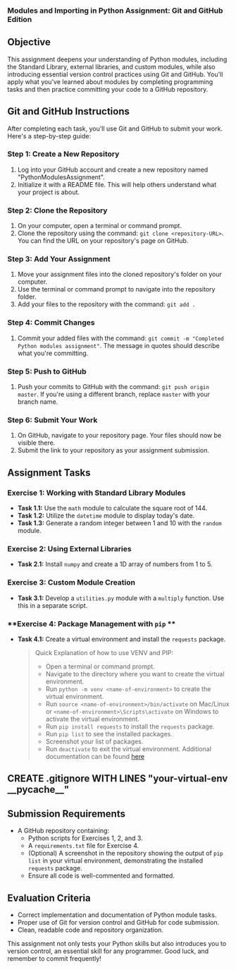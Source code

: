 ### **Modules and Importing in Python Assignment: Git and GitHub Edition**

## **Objective**

This assignment deepens your understanding of Python modules, including the Standard Library, external libraries, and custom modules, while also introducing essential version control practices using Git and GitHub. You'll apply what you've learned about modules by completing programming tasks and then practice committing your code to a GitHub repository.

## **Git and GitHub Instructions**

After completing each task, you'll use Git and GitHub to submit your work. Here's a step-by-step guide:

### **Step 1: Create a New Repository**

1. Log into your GitHub account and create a new repository named "PythonModulesAssignment".
2. Initialize it with a README file. This will help others understand what your project is about.

### **Step 2: Clone the Repository**

1. On your computer, open a terminal or command prompt.
2. Clone the repository using the command: `git clone <repository-URL>`. You can find the URL on your repository's page on GitHub.

### **Step 3: Add Your Assignment**

1. Move your assignment files into the cloned repository's folder on your computer.
2. Use the terminal or command prompt to navigate into the repository folder.
3. Add your files to the repository with the command: `git add .`

### **Step 4: Commit Changes**

1. Commit your added files with the command: `git commit -m "Completed Python modules assignment"`. The message in quotes should describe what you're committing.

### **Step 5: Push to GitHub**

1. Push your commits to GitHub with the command: `git push origin master`. If you're using a different branch, replace `master` with your branch name.

### **Step 6: Submit Your Work**

1. On GitHub, navigate to your repository page. Your files should now be visible there.
2. Submit the link to your repository as your assignment submission.

## **Assignment Tasks**

### **Exercise 1: Working with Standard Library Modules**

- **Task 1.1:** Use the `math` module to calculate the square root of 144.
- **Task 1.2:** Utilize the `datetime` module to display today's date.
- **Task 1.3:** Generate a random integer between 1 and 10 with the `random` module.

### **Exercise 2: Using External Libraries**

- **Task 2.1:** Install `numpy` and create a 1D array of numbers from 1 to 5.

### **Exercise 3: Custom Module Creation**

- **Task 3.1:** Develop a `utilities.py` module with a `multiply` function. Use this in a separate script.

### **Exercise 4: Package Management with `pip` **

- **Task 4.1:** Create a virtual environment and install the `requests` package.
  > Quick Explanation of how to use VENV and PIP:
  >
  > - Open a terminal or command prompt.
  > - Navigate to the directory where you want to create the virtual environment.
  > - Run `python -m venv <name-of-environment>` to create the virtual environment.
  > - Run `source <name-of-environment>/bin/activate` on Mac/Linux or `<name-of-environment>\Scripts\activate` on Windows to activate the virtual environment.
  > - Run `pip install requests` to install the `requests` package.
  > - Run `pip list` to see the installed packages.
  > - Screenshot your list of packages.
  > - Run `deactivate` to exit the virtual environment.
  >   Additional documentation can be found [here](https://docs.python.org/3/library/venv.html)

## CREATE .gitignore WITH LINES "your-virtual-env \_\_pycache\_\_"

## **Submission Requirements**

- A GitHub repository containing:
  - Python scripts for Exercises 1, 2, and 3.
  - A `requirements.txt` file for Exercise 4.
  - (Optional) A screenshot in the repository showing the output of `pip list` in your virtual environment, demonstrating the installed `requests` package.
  - Ensure all code is well-commented and formatted.

## **Evaluation Criteria**

- Correct implementation and documentation of Python module tasks.
- Proper use of Git for version control and GitHub for code submission.
- Clean, readable code and repository organization.

This assignment not only tests your Python skills but also introduces you to version control, an essential skill for any programmer. Good luck, and remember to commit frequently!
